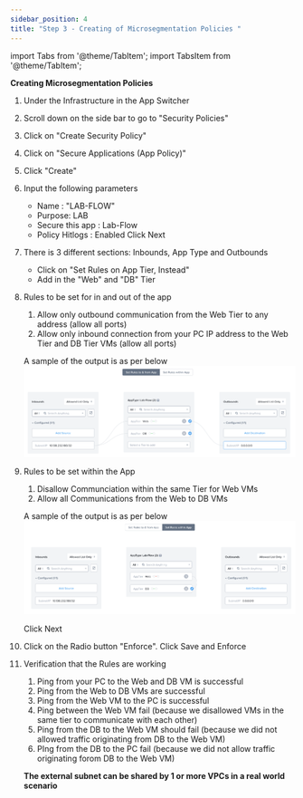 ```yaml
---
sidebar_position: 4
title: "Step 3 - Creating of Microsegmentation Policies "
---
```



import Tabs from '@theme/TabItem';
import TabsItem from '@theme/TabItem';

**Creating Microsegmentation Policies**

1.  Under the Infrastructure in the App Switcher
2.  Scroll down on the side bar to go to "Security Policies"
3.  Click on "Create Security Policy"
4.  Click on "Secure Applications (App Policy)"
5.  Click "Create" 
6.  Input the following parameters
    - Name : "LAB-FLOW"
    - Purpose: LAB 
    - Secure this app : Lab-Flow 
    - Policy Hitlogs :  Enabled
    Click Next 

7.  There is 3 different sections: Inbounds, App Type and Outbounds
    -   Click on "Set Rules on App Tier, Instead"
    -   Add in the "Web" and "DB" Tier 

8.  Rules to be set for in and out of the app
    1.  Allow only outbound communication from the Web Tier to any address (allow all ports)
    2.  Allow only inbound connection from your PC IP address to the Web Tier and DB Tier VMs (allow all ports)

    A sample of the output is as per below 
        ![](img/in-out.png)

9.  Rules to be set within the App
    1.  Disallow Communciation within the same Tier for Web VMs
    2.  Allow all Communications from the Web to DB VMs

    A sample of the output is as per below
            ![](img/inter.png)

    Click Next

10. Click on the Radio button "Enforce". Click Save and Enforce

10. Verification that the Rules are working 
    1.  Ping from your PC to the Web and DB VM is successful
    2.  Ping from the Web to DB VMs are successful
    3.  Ping from the Web VM to the PC is successful
    4.  Ping between the Web VM  fail (because we disallowed VMs in the same tier to communicate with each other)
    5.  Ping from the DB to the Web VM should fail (because we did not allowed traffic originating from DB to the Web VM)
    6.  PIng from the DB to the PC fail (because we did not allow traffic originating forom DB to the Web VM)
    
    **The external subnet can be shared by 1 or more VPCs in a real world scenario**

